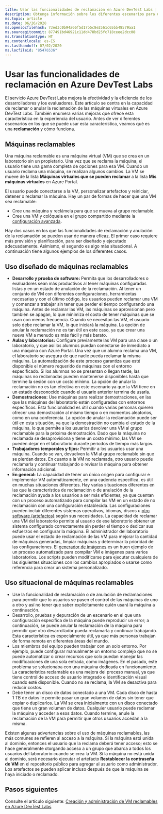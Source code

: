```yaml
---
title: Usar las funcionalidades de reclamación en Azure DevTest Labs | Microsoft Docs
description: Obtenga información sobre los diferentes escenarios para usar las funcionalidades reclamación o de anulación de reclamaciones de Azure DevTest Labs
ms.topic: article
ms.date: 06/26/2020
ms.openlocfilehash: 73ed3c0b94a66f5d17b5c8e2561c65bb48579aa1
ms.sourcegitcommit: 877491bd46921c11dd478bd25fc718ceee2dcc08
ms.translationtype: HT
ms.contentlocale: es-ES
ms.lasthandoff: 07/02/2020
ms.locfileid: "85476536"
---
```

# <a name="use-claim-capabilities-in-azure-devtest-labs"></a>Usar las funcionalidades de reclamación en Azure DevTest Labs
El servicio Azure DevTest Labs mejora la efectividad y la eficiencia de los desarrolladores y los evaluadores. Este artículo se centra en la capacidad de reclamar o anular la reclamación de las máquinas virtuales en Azure DevTest Labs. También enumera varias mejoras que ofrece esta característica en la experiencia del usuario. Antes de ver diferentes escenarios en los que se puede usar esta característica, veamos qué es una **reclamación** y cómo funciona.

## <a name="claimable-machines"></a>Máquinas reclamables
Una máquina reclamable es una máquina virtual (VM) que se crea en un laboratorio sin un propietario. Una vez que se reclama la máquina, el usuario tiene una gama completa de opciones para esa VM. Cuando un usuario reclama una máquina, se realizan algunos cambios. La VM se mueve de la lista **Máquinas virtuales que se pueden reclamar** a la lista **Mis máquinas virtuales** en Azure Portal. 

El usuario puede conectarse a la VM, personalizar artefactos y reiniciar, detener o reclamar la máquina. Hay un par de formas de hacer que una VM sea reclamable:

- Cree una máquina y reclámela para que se mueva al grupo reclamable. 
- Cree una VM y colóquela en el grupo compartido mediante la [configuración avanzada](https://azure.microsoft.com/updates/azure-devtest-labs-claim-lab-vms-from-a-shared-pool/).

Hay dos casos en los que las funcionalidades de reclamación y anulación de la reclamación se pueden usar de manera eficaz. El primer caso requiere más previsión y planificación, para ser diseñado y ejecutado adecuadamente. Asimismo, el segundo es algo más situacional. A continuación tiene algunos ejemplos de los diferentes casos.

## <a name="designed-use-of-claimable-machines"></a>Uso diseñado de máquinas reclamables

- **Desarrollo y prueba de software:** Permita que los desarrolladores o evaluadores sean más productivos al tener máquinas configuradas listas y en un estado de anulación de la reclamación. Al tener un conjunto de VM con diferentes configuraciones, herramientas necesarias y con el último código, los usuarios pueden reclamar una VM y comenzar a trabajar sin tener que perder el tiempo configurando una máquina. Antes de reclamar las VM, las máquinas se aprovisionan pero también se apagan, lo que minimiza el costo de tener máquinas que se usan con menos frecuencia. Cuando se necesitan las VM, el usuario solo debe reclamar la VM, lo que iniciará la máquina. La opción de anular la reclamación no es tan útil en este caso, ya que crear una nueva VM a menudo es más fácil y más barato.
- **Aulas y laboratorios:** Configure previamente las VM para una clase o un laboratorio, y que así los alumnos puedan conectarse de inmediato a una máquina con Azure Portal.  Una vez que un alumno reclama una VM, el laboratorio se asegura de que nadie pueda reclamar la misma máquina. La automatización de este proceso garantiza que esté disponible el número requerido de máquinas con el entorno especificado. Si los alumnos no se presentan o llegan tarde, las máquinas no reclamadas pueden mantenerse disponibles hasta que termine la sesión con un costo mínimo. La opción de anular la reclamación no es tan efectiva en este escenario ya que la VM tiene en un estado desconocido cuando el usuario anterior termina de usarla.
- **Demostraciones:** Use máquinas para realizar demostraciones, en las que las máquinas del laboratorio están configuradas con entornos específicos. Esta funcionalidad es útil cuando varias personas quieren ofrecer una demostración al mismo tiempo o en momentos aleatorios, como en una conferencia. La opción de anular la reclamación puede ser útil en esta situación, ya que la demostración no cambia el estado de la máquina, lo que permite a los usuarios devolver una VM al grupo reclamable para la próxima demostración. Dado que la máquina no reclamada se desaprovisiona y tiene un costo mínimo, las VM se pueden dejar en el laboratorio durante períodos de tiempo más largos.
- **Trabajadores temporales y fijos:** Permitir a los usuarios usar una máquina. Cuando se van, devuelven la VM al grupo reclamable sin que se pierdan datos. En cuanto a la VM no reclamada, otro usuario puede reclamarla y continuar trabajando o revisar la máquina para obtener información adicional.
- **En general:** La capacidad de tener un único origen para configurar e implementar VM automáticamente, en una cadencia específica, es útil en muchas situaciones diferentes. Hay varias situaciones diferentes en las que la característica de reclamación o de anulación de la reclamación ayuda a los usuarios a ser más eficientes, ya que cuentan con un proceso automatizado para compilar las VM en un estado de no reclamación con una configuración establecida. Las configuraciones pueden incluir diferentes sistemas operativos, idiomas, discos u [otro software (artefactos)](devtest-lab-artifact-author.md) según sus necesidades. La capacidad de reclamar una VM del laboratorio permite al usuario de ese laboratorio obtener un sistema configurado correctamente sin perder el tiempo o dedicar sus esfuerzos en configurar la máquina. El administrador del laboratorio puede usar el estado de reclamación de las VM para mejorar la cantidad de máquinas generadas, limpiar máquinas y determinar la prioridad de las configuraciones. El [generador de imágenes](image-factory-create.md) es un buen ejemplo de un proceso automatizado para compilar VM e imágenes para varios laboratorios. Los scripts pueden modificarse para ejecutar cualquiera de las siguientes situaciones con los cambios apropiados o usarse como referencia para crear un sistema personalizado.

## <a name="situational-use-of-claimable-machines"></a>Uso situacional de máquinas reclamables

- Use la funcionalidad de reclamación o de anulación de reclamaciones para permitir que lo usuarios se pasen el control de las máquinas de uno a otro y así no tener que saber explícitamente quién usará la máquina a continuación.
- Desarrollo, pruebas y depuración de un escenario en el que una configuración específica de la máquina puede reproducir un error; a continuación, se puede anular la reclamación de la máquina para permitir que otro desarrollador pueda reclamarla y continuar trabajando. Esta característica es especialmente útil, ya que más personas trabajan de forma remota en diferentes áreas del mundo. 
- Los miembros del equipo pueden trabajar con un solo entorno. Por ejemplo, puede configurar manualmente un entorno complejo que no se puede automatizar o crear recursos que solo puedan manejar las modificaciones de una sola entrada, como imágenes. En el pasado, este problema se solucionaba con una máquina dedicada en funcionamiento. La característica reclamable es una mejora del proceso manual, ya que tiene control de acceso de usuario integrado e identificación visual cuando esté disponible. Cuando no se reclama, la VM se desactiva para reducir costos.
- Debe tener un disco de datos conectado a una VM. Cada disco de hasta 1 TB de datos le permite pasar un gran volumen de datos sin tener que copiar o duplicarlos. La VM se crea inicialmente con un disco conectado que tiene un gran volumen de datos.  Cualquier usuario puede reclamar la máquina y acceder a esos datos. Cuando termine, anule la reclamación de la VM para permitir que otros usuarios accedan a la misma.

Existen algunas advertencias sobre el uso de máquinas reclamables, las más comunes se refieren al acceso a la máquina. Si la máquina está unida al dominio, entonces el usuario que la reclama deberá tener acceso; esto se hace generalmente otorgando acceso a un grupo que abarca a todos los usuarios del laboratorio cuando se crea la VM. Si la máquina no está unida al dominio, será necesario ejecutar el artefacto **Restablecer la contraseña de VM** en el repositorio público para agregar al usuario como administrador.  Los artefactos se pueden aplicar incluso después de que la máquina se haya iniciado o reclamado.

## <a name="next-steps"></a>Pasos siguientes
Consulte el artículo siguiente: [Creación y administración de VM reclamables en Azure DevTest Labs](devtest-lab-add-claimable-vm.md)
